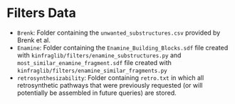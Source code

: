 # Filters Data

- `Brenk`: Folder containing the `unwanted_substructures.csv` provided by Brenk et al.
- `Enamine`: Folder containing the `Enamine_Building_Blocks.sdf` file created with `kinfraglib/filters/enamine_substructures.py` and `most_similar_enamine_fragment.sdf` file created with `kinfraglib/filters/enamine_similar_fragments.py`
- `retrosynthesizability`: Folder containing `retro.txt` in which all retrosynthetic pathways that were previously requested (or will potentially be assembled in future queries) are stored.